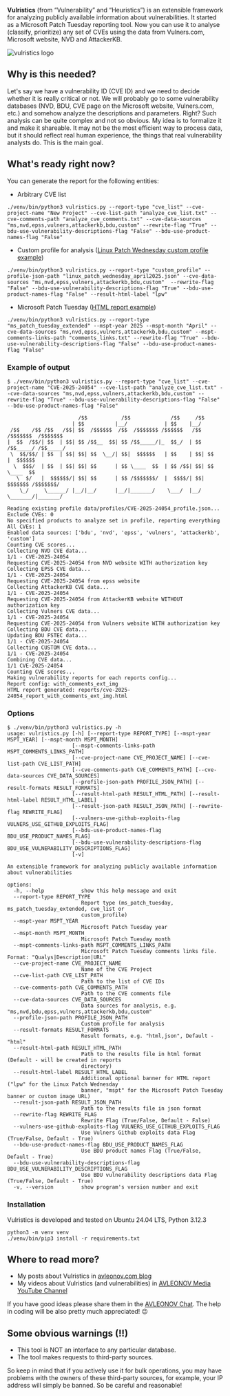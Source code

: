 **Vulristics** (from “Vulnerability” and “Heuristics”) is an extensible framework for analyzing publicly available information about vulnerabilities. It started as a Microsoft Patch Tuesday reporting tool. Now you can use it to analyse (classify, prioritize) any set of CVEs using the data from Vulners.com, Microsoft website, NVD and AttackerKB.

![vulristics logo](https://github.com/leonov-av/vulristics/blob/master/logo/vulristics_line.png)

## Why is this needed?
Let's say we have a vulnerability ID (CVE ID) and we need to decide whether it is really critical or not. We will probably go to some vulnerability databases (NVD, BDU, CVE page on the Microsoft website, Vulners.com, etc.) and somehow analyze the descriptions and parameters. Right? Such analysis can be quite complex and not so obvious. My idea is to formalize it and make it shareable. It may not be the most efficient way to process data, but it should reflect real human experience, the things that real vulnerability analysts do. This is the main goal.

## What's ready right now?
You can generate the report for the following entities:

* Arbitrary CVE list
```buildoutcfg
./venv/bin/python3 vulristics.py --report-type "cve_list" --cve-project-name "New Project" --cve-list-path "analyze_cve_list.txt" --cve-comments-path "analyze_cve_comments.txt" --cve-data-sources "ms,nvd,epss,vulners,attackerkb,bdu,custom" --rewrite-flag "True" --bdu-use-vulnerability-descriptions-flag "False" --bdu-use-product-names-flag "False"
```
* Custom profile for analysis ([Linux Patch Wednesday custom profile example](https://github.com/leonov-av/linux-patch-wednesday/blob/main/vulristics_profiles/linux_patch_wednesday_may2025.json))
```buildoutcfg
./venv/bin/python3 vulristics.py --report-type "custom_profile" --profile-json-path "linux_patch_wednesday_april2025.json" --cve-data-sources "ms,nvd,epss,vulners,attackerkb,bdu,custom"  --rewrite-flag "False" --bdu-use-vulnerability-descriptions-flag "True" --bdu-use-product-names-flag "False" --result-html-label "lpw"
```
* Microsoft Patch Tuesday ([HTML report example](https://avleonov.com/vulristics_reports/ms_patch_tuesday_april2025_report_with_comments_ext_img.html))
```buildoutcfg
./venv/bin/python3 vulristics.py --report-type "ms_patch_tuesday_extended" --mspt-year 2025 --mspt-month "April" --cve-data-sources "ms,nvd,epss,vulners,attackerkb,bdu,custom" --mspt-comments-links-path "comments_links.txt" --rewrite-flag "True" --bdu-use-vulnerability-descriptions-flag "False" --bdu-use-product-names-flag "False"
 ```

### Example of output
```buildoutcfg
$ ./venv/bin/python3 vulristics.py --report-type "cve_list" --cve-project-name "CVE-2025-24054" --cve-list-path "analyze_cve_list.txt" --cve-data-sources "ms,nvd,epss,vulners,attackerkb,bdu,custom" --rewrite-flag "True" --bdu-use-vulnerability-descriptions-flag "False" --bdu-use-product-names-flag "False"

                       /$$           /$$             /$$     /$$                    
                     | $$          |__/            | $$    |__/                    
 /$$    /$$ /$$   /$$| $$  /$$$$$$  /$$  /$$$$$$$ /$$$$$$   /$$  /$$$$$$$  /$$$$$$$
|  $$  /$$/| $$  | $$| $$ /$$__  $$| $$ /$$_____/|_  $$_/  | $$ /$$_____/ /$$_____/
 \  $$/$$/ | $$  | $$| $$| $$  \__/| $$|  $$$$$$   | $$    | $$| $$      |  $$$$$$ 
  \  $$$/  | $$  | $$| $$| $$      | $$ \____  $$  | $$ /$$| $$| $$       \____  $$
   \  $/   |  $$$$$$/| $$| $$      | $$ /$$$$$$$/  |  $$$$/| $$|  $$$$$$$ /$$$$$$$/
    \_/     \______/ |__/|__/      |__/|_______/    \___/  |__/ \_______/|_______/  

Reading existing profile data/profiles/CVE-2025-24054_profile.json...
Exclude CVEs: 0
No specified products to analyze set in profile, reporting everything
All CVEs: 1
Enabled data sources: ['bdu', 'nvd', 'epss', 'vulners', 'attackerkb', 'custom']
Counting CVE scores...
Collecting NVD CVE data...
1/1 - CVE-2025-24054
Requesting CVE-2025-24054 from NVD website WITH authorization key
Collecting EPSS CVE data...
1/1 - CVE-2025-24054
Requesting CVE-2025-24054 from epss website
Collecting AttackerKB CVE data...
1/1 - CVE-2025-24054
Requesting CVE-2025-24054 from AttackerKB website WITHOUT authorization key
Collecting Vulners CVE data...
1/1 - CVE-2025-24054
Requesting CVE-2025-24054 from Vulners website WITH authorization key
Collecting BDU CVE data...
Updating BDU FSTEC data...
1/1 - CVE-2025-24054
Collecting CUSTOM CVE data...
1/1 - CVE-2025-24054
Combining CVE data...
1/1 CVE-2025-24054
Counting CVE scores...
Making vulnerability reports for each reports config...
Report config: with_comments_ext_img
HTML report generated: reports/cve-2025-24054_report_with_comments_ext_img.html
```

### Options
```buildoutcfg
$ ./venv/bin/python3 vulristics.py -h
usage: vulristics.py [-h] [--report-type REPORT_TYPE] [--mspt-year MSPT_YEAR] [--mspt-month MSPT_MONTH]
                     [--mspt-comments-links-path MSPT_COMMENTS_LINKS_PATH]
                     [--cve-project-name CVE_PROJECT_NAME] [--cve-list-path CVE_LIST_PATH]
                     [--cve-comments-path CVE_COMMENTS_PATH] [--cve-data-sources CVE_DATA_SOURCES]
                     [--profile-json-path PROFILE_JSON_PATH] [--result-formats RESULT_FORMATS]
                     [--result-html-path RESULT_HTML_PATH] [--result-html-label RESULT_HTML_LABEL]
                     [--result-json-path RESULT_JSON_PATH] [--rewrite-flag REWRITE_FLAG]
                     [--vulners-use-github-exploits-flag VULNERS_USE_GITHUB_EXPLOITS_FLAG]
                     [--bdu-use-product-names-flag BDU_USE_PRODUCT_NAMES_FLAG]
                     [--bdu-use-vulnerability-descriptions-flag BDU_USE_VULNERABILITY_DESCRIPTIONS_FLAG]
                     [-v]

An extensible framework for analyzing publicly available information about vulnerabilities

options:
  -h, --help            show this help message and exit
  --report-type REPORT_TYPE
                        Report type (ms_patch_tuesday, ms_patch_tuesday_extended, cve_list or
                        custom_profile)
  --mspt-year MSPT_YEAR
                        Microsoft Patch Tuesday year
  --mspt-month MSPT_MONTH
                        Microsoft Patch Tuesday month
  --mspt-comments-links-path MSPT_COMMENTS_LINKS_PATH
                        Microsoft Patch Tuesday comments links file. Format: "Qualys|Description|URL"
  --cve-project-name CVE_PROJECT_NAME
                        Name of the CVE Project
  --cve-list-path CVE_LIST_PATH
                        Path to the list of CVE IDs
  --cve-comments-path CVE_COMMENTS_PATH
                        Path to the CVE comments file
  --cve-data-sources CVE_DATA_SOURCES
                        Data sources for analysis, e.g. "ms,nvd,bdu,epss,vulners,attackerkb,bdu,custom"
  --profile-json-path PROFILE_JSON_PATH
                        Custom profile for analysis
  --result-formats RESULT_FORMATS
                        Result formats, e.g. "html,json", Default - "html"
  --result-html-path RESULT_HTML_PATH
                        Path to the results file in html format (Default - will be created in reports
                        directory)
  --result-html-label RESULT_HTML_LABEL
                        Additional optional banner for HTML report ("lpw" for the Linux Patch Wednesday
                        banner, "mspt" for the Microsoft Patch Tuesday banner or custom image URL)
  --result-json-path RESULT_JSON_PATH
                        Path to the results file in json format
  --rewrite-flag REWRITE_FLAG
                        Rewrite Flag (True/False, Default - False)
  --vulners-use-github-exploits-flag VULNERS_USE_GITHUB_EXPLOITS_FLAG
                        Use Vulners Github exploits data Flag (True/False, Default - True)
  --bdu-use-product-names-flag BDU_USE_PRODUCT_NAMES_FLAG
                        Use BDU product names Flag (True/False, Default - True)
  --bdu-use-vulnerability-descriptions-flag BDU_USE_VULNERABILITY_DESCRIPTIONS_FLAG
                        Use BDU vulnerability descriptions data Flag (True/False, Default - True)
  -v, --version         show program's version number and exit
```

### Installation
Vulristics is developed and tested on Ubuntu 24.04 LTS, Python 3.12.3
```buildoutcfg
python3 -m venv venv
./venv/bin/pip3 install -r requirements.txt
```

## Where to read more?
* My posts about Vulristics in [avleonov.com blog](https://avleonov.com/category/projects/vulristics/)
* My videos about Vulristics (and vulnerabilities) in [AVLEONOV Media YouTube Channel](https://www.youtube.com/playlist?list=PL2Viq8X7eAaZVQsVG1lcFoEOUr2wRpoha)

If you have good ideas please share them in the [AVLEONOV Chat](https://t.me/avleonovchat). 
The help in coding will be also pretty much appreciated! 😉

## Some obvious warnings (!!)
* This tool is NOT an interface to any particular database.
* The tool makes requests to third-party sources.

So keep in mind that if you actively use it for bulk operations, you may have problems with the owners of these third-party sources, for example, your IP address will simply be banned. So be careful and reasonable!
